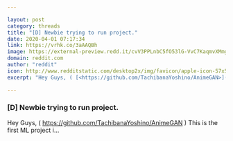 ```yaml
---

layout: post
category: threads
title: "[D] Newbie trying to run project."
date: 2020-04-01 07:17:34
link: https://vrhk.co/3aAAQBh
image: https://external-preview.redd.it/cvV3PPLnbC5fO53lG-VvC7KaqmvXMmgug4xfX6CVqb0.jpg?width=398&height=208.376963351&auto=webp&crop=398:208.376963351,smart&s=b2de85020684560f7a04dc6151514e17e2cfc2a2
domain: reddit.com
author: "reddit"
icon: http://www.redditstatic.com/desktop2x/img/favicon/apple-icon-57x57.png
excerpt: "Hey Guys, ( [<https://github.com/TachibanaYoshino/AnimeGAN>](<https://github.com/TachibanaYoshino/AnimeGAN>) ) This is the first ML project i..."

---
```


### [D] Newbie trying to run project.

Hey Guys, ( [<https://github.com/TachibanaYoshino/AnimeGAN>](<https://github.com/TachibanaYoshino/AnimeGAN>) ) This is the first ML project i...
